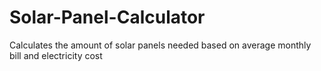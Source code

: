 # Solar-Panel-Calculator
Calculates the amount of solar panels needed based on average monthly bill and electricity cost
